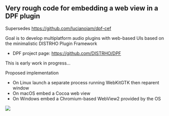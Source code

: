 Very rough code for embedding a web view in a DPF plugin
--------------------------------------------------------

Supersedes https://github.com/lucianoiam/dpf-cef

Goal is to develop multiplatform audio plugins with web-based UIs based on the
minimalistic DISTRHO Plugin Framework

* DPF project page: https://github.com/DISTRHO/DPF

This is early work in progress...


Proposed implementation

* On Linux launch a separate process running WebKitGTK then reparent window
* On macOS embed a Cocoa web view
* On Windows embed a Chromium-based WebView2 provided by the OS


![](https://user-images.githubusercontent.com/930494/117108530-9e1db480-ad83-11eb-94f3-c40579fcbc2f.png)
